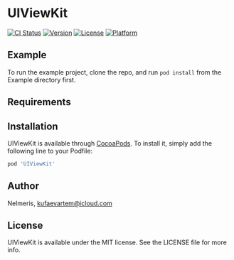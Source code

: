 # UIViewKit

[![CI Status](https://img.shields.io/travis/Nelmeris/UIViewKit.svg?style=flat)](https://travis-ci.org/Nelmeris/UIViewKit)
[![Version](https://img.shields.io/cocoapods/v/UIViewKit.svg?style=flat)](https://cocoapods.org/pods/UIViewKit)
[![License](https://img.shields.io/cocoapods/l/UIViewKit.svg?style=flat)](https://cocoapods.org/pods/UIViewKit)
[![Platform](https://img.shields.io/cocoapods/p/UIViewKit.svg?style=flat)](https://cocoapods.org/pods/UIViewKit)

## Example

To run the example project, clone the repo, and run `pod install` from the Example directory first.

## Requirements

## Installation

UIViewKit is available through [CocoaPods](https://cocoapods.org). To install
it, simply add the following line to your Podfile:

```ruby
pod 'UIViewKit'
```

## Author

Nelmeris, kufaevartem@icloud.com

## License

UIViewKit is available under the MIT license. See the LICENSE file for more info.
